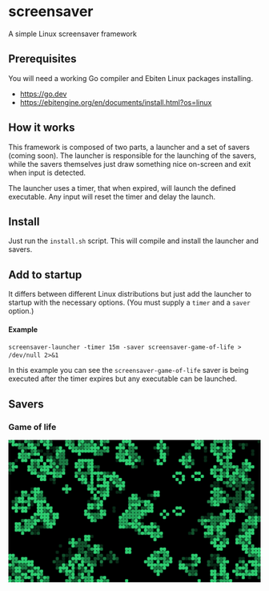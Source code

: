 # screensaver

A simple Linux screensaver framework

## Prerequisites

You will need a working Go compiler and Ebiten Linux packages installing.

* https://go.dev
* https://ebitengine.org/en/documents/install.html?os=linux

## How it works

This framework is composed of two parts, a launcher and a set of savers (coming
soon). The launcher is responsible for the launching of the savers, while the
savers themselves just draw something nice on-screen and exit when input is
detected.

The launcher uses a timer, that when expired, will launch the defined
executable. Any input will reset the timer and delay the launch.

## Install

Just run the `install.sh` script. This will compile and install the launcher and
savers.

## Add to startup

It differs between different Linux distributions but just add the launcher to
startup with the necessary options. (You must supply a `timer` and a `saver`
option.)

#### Example

```
screensaver-launcher -timer 15m -saver screensaver-game-of-life > /dev/null 2>&1
```

In this example you can see the `screensaver-game-of-life` saver is being
executed after the timer expires but any executable can be launched.

## Savers

### Game of life

![](screen/saver/game_of_life/preview.png)
